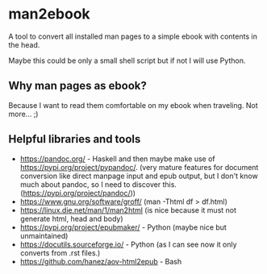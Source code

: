 # man2ebook

A tool to convert all installed man pages to a simple ebook with contents in the head.

Maybe this could be only a small shell script but if not I will use Python.

## Why man pages as ebook?

Because I want to read them comfortable on my ebook when traveling. Not more... ;)

## Helpful libraries and tools

- https://pandoc.org/ - Haskell and then maybe make use of https://pypi.org/project/pypandoc/.
  (very mature features for document conversion like direct manpage input and epub output, 
  but I don't know much about pandoc, so I need to discover this. (https://pypi.org/project/pandoc/))
- https://www.gnu.org/software/groff/
  (man -Thtml df > df.html)
- https://linux.die.net/man/1/man2html
  (is nice because it must not generate html, head and body)
- https://pypi.org/project/epubmaker/ - Python
  (maybe nice but unmaintained)
- https://docutils.sourceforge.io/ - Python
  (as I can see now it only converts from .rst files.)
- https://github.com/hanez/aov-html2epub - Bash
